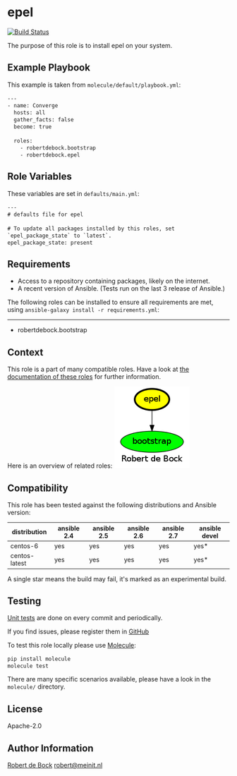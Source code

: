 epel
=========

[![Build Status](https://travis-ci.org/robertdebock/ansible-role-epel.svg?branch=master)](https://travis-ci.org/robertdebock/ansible-role-epel)

The purpose of this role is to install epel on your system.

Example Playbook
----------------

This example is taken from `molecule/default/playbook.yml`:
```
---
- name: Converge
  hosts: all
  gather_facts: false
  become: true

  roles:
    - robertdebock.bootstrap
    - robertdebock.epel

```

Role Variables
--------------

These variables are set in `defaults/main.yml`:
```
---
# defaults file for epel

# To update all packages installed by this roles, set `epel_package_state` to `latest`.
epel_package_state: present

```

Requirements
------------

- Access to a repository containing packages, likely on the internet.
- A recent version of Ansible. (Tests run on the last 3 release of Ansible.)

The following roles can be installed to ensure all requirements are met, using `ansible-galaxy install -r requirements.yml`:

---
- robertdebock.bootstrap


Context
-------

This role is a part of many compatible roles. Have a look at [the documentation of these roles](https://robertdebock.nl/) for further information.

Here is an overview of related roles:
![dependencies](https://raw.githubusercontent.com/robertdebock/drawings/artifacts/epel.png "Dependency")


Compatibility
-------------

This role has been tested against the following distributions and Ansible version:

|distribution|ansible 2.4|ansible 2.5|ansible 2.6|ansible 2.7|ansible devel|
|------------|-----------|-----------|-----------|-----------|-------------|
|centos-6|yes|yes|yes|yes|yes*|
|centos-latest|yes|yes|yes|yes|yes*|

A single star means the build may fail, it's marked as an experimental build.

Testing
-------

[Unit tests](https://travis-ci.org/robertdebock/ansible-role-epel) are done on every commit and periodically.

If you find issues, please register them in [GitHub](https://github.com/robertdebock/ansible-role-epel/issues)

To test this role locally please use [Molecule](https://github.com/metacloud/molecule):
```
pip install molecule
molecule test
```
There are many specific scenarios available, please have a look in the `molecule/` directory.


License
-------

Apache-2.0


Author Information
------------------

[Robert de Bock](https://robertdebock.nl/) <robert@meinit.nl>

